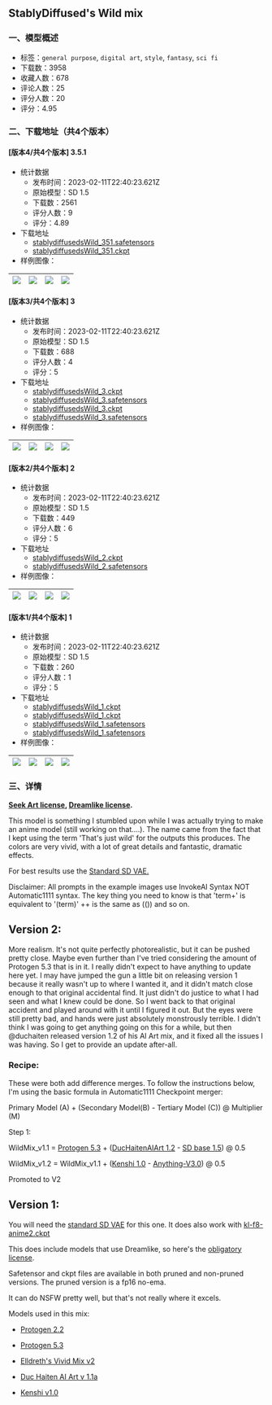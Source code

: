 ## StablyDiffused's Wild mix
### 一、模型概述

- 标签：`general purpose`, `digital art`, `style`, `fantasy`, `sci fi`
- 下载数：3958
- 收藏人数：678
- 评论人数：25
- 评分人数：20
- 评分：4.95

### 二、下载地址（共4个版本）

#### [版本4/共4个版本] 3.5.1

- 统计数据
  - 发布时间：2023-02-11T22:40:23.621Z
  - 原始模型：SD 1.5
  - 下载数：2561
  - 评分人数：9
  - 评分：4.89
- 下载地址
  - [stablydiffusedsWild_351.safetensors](https://civitai.com/api/download/models/9558)
  - [stablydiffusedsWild_351.ckpt](https://civitai.com/api/download/models/9558?type=Model&format=PickleTensor&size=full&fp=fp16)
- 样例图像：

| <img src="https://image.civitai.com/xG1nkqKTMzGDvpLrqFT7WA/68afc208-2e53-4f9e-3bf9-c62cd0006000/width=450/92290.jpeg" /> | <img src="https://image.civitai.com/xG1nkqKTMzGDvpLrqFT7WA/cbf3c312-de25-4c3d-66c3-13d5e0ef9200/width=450/92289.jpeg" /> | <img src="https://image.civitai.com/xG1nkqKTMzGDvpLrqFT7WA/e5b3d8be-679f-42cd-5a86-373534ab4900/width=450/92288.jpeg" /> | <img src="https://image.civitai.com/xG1nkqKTMzGDvpLrqFT7WA/3c7ab1bc-362c-483a-6229-7b1369e9d800/width=450/92287.jpeg" /> |
| ---- | ---- | ---- | ---- |

#### [版本3/共4个版本] 3

- 统计数据
  - 发布时间：2023-02-11T22:40:23.621Z
  - 原始模型：SD 1.5
  - 下载数：688
  - 评分人数：4
  - 评分：5
- 下载地址
  - [stablydiffusedsWild_3.ckpt](https://civitai.com/api/download/models/6397?type=Model&format=PickleTensor&size=full&fp=fp16)
  - [stablydiffusedsWild_3.safetensors](https://civitai.com/api/download/models/6397?type=Model&format=SafeTensor&size=full&fp=fp16)
  - [stablydiffusedsWild_3.ckpt](https://civitai.com/api/download/models/6397?type=Pruned%20Model&format=PickleTensor&size=pruned&fp=fp16)
  - [stablydiffusedsWild_3.safetensors](https://civitai.com/api/download/models/6397)
- 样例图像：

| <img src="https://image.civitai.com/xG1nkqKTMzGDvpLrqFT7WA/2b27ea3e-df1f-49d8-2040-6b499642f400/width=450/57244.jpeg" /> | <img src="https://image.civitai.com/xG1nkqKTMzGDvpLrqFT7WA/98c8870c-9083-4126-e1ca-fcd44d0db900/width=450/57243.jpeg" /> | <img src="https://image.civitai.com/xG1nkqKTMzGDvpLrqFT7WA/f279184b-fa52-41db-fe14-0bdb45ca9c00/width=450/57242.jpeg" /> | <img src="https://image.civitai.com/xG1nkqKTMzGDvpLrqFT7WA/06735efc-9777-472e-cf75-94d55b83dc00/width=450/57241.jpeg" /> |
| ---- | ---- | ---- | ---- |

#### [版本2/共4个版本] 2

- 统计数据
  - 发布时间：2023-02-11T22:40:23.621Z
  - 原始模型：SD 1.5
  - 下载数：449
  - 评分人数：6
  - 评分：5
- 下载地址
  - [stablydiffusedsWild_2.ckpt](https://civitai.com/api/download/models/5682?type=Model&format=PickleTensor&size=full&fp=fp16)
  - [stablydiffusedsWild_2.safetensors](https://civitai.com/api/download/models/5682)
- 样例图像：

| <img src="https://image.civitai.com/xG1nkqKTMzGDvpLrqFT7WA/e6ebbc12-6913-4d35-d2f9-06fcdc458700/width=450/46309.jpeg" /> | <img src="https://image.civitai.com/xG1nkqKTMzGDvpLrqFT7WA/d51ddda9-d149-43e8-1fd1-2013023b9500/width=450/46308.jpeg" /> | <img src="https://image.civitai.com/xG1nkqKTMzGDvpLrqFT7WA/caf12529-9055-4a0f-e55b-1a9cac5f3c00/width=450/46307.jpeg" /> | <img src="https://image.civitai.com/xG1nkqKTMzGDvpLrqFT7WA/3810f015-358b-4f2a-d19e-bda85f830300/width=450/46306.jpeg" /> |
| ---- | ---- | ---- | ---- |

#### [版本1/共4个版本] 1

- 统计数据
  - 发布时间：2023-02-11T22:40:23.621Z
  - 原始模型：SD 1.5
  - 下载数：260
  - 评分人数：1
  - 评分：5
- 下载地址
  - [stablydiffusedsWild_1.ckpt](https://civitai.com/api/download/models/5183?type=Model&format=PickleTensor&size=full&fp=fp16)
  - [stablydiffusedsWild_1.ckpt](https://civitai.com/api/download/models/5183?type=Pruned%20Model&format=PickleTensor&size=pruned&fp=fp16)
  - [stablydiffusedsWild_1.safetensors](https://civitai.com/api/download/models/5183?type=Model&format=SafeTensor&size=full&fp=fp16)
  - [stablydiffusedsWild_1.safetensors](https://civitai.com/api/download/models/5183)
- 样例图像：

| <img src="https://image.civitai.com/xG1nkqKTMzGDvpLrqFT7WA/f81caad0-15ee-422e-3ed8-87b349c50f00/width=450/39168.jpeg" /> | <img src="https://image.civitai.com/xG1nkqKTMzGDvpLrqFT7WA/9da799eb-7ad4-4984-19d1-44977ab18800/width=450/39177.jpeg" /> | <img src="https://image.civitai.com/xG1nkqKTMzGDvpLrqFT7WA/ed6f6391-bf84-4ff5-420e-74bea4126200/width=450/39176.jpeg" /> | <img src="https://image.civitai.com/xG1nkqKTMzGDvpLrqFT7WA/84d32932-1fb0-45f8-e236-129a0ece4400/width=450/39175.jpeg" /> |
| ---- | ---- | ---- | ---- |


### 三、详情
<p><a target="_blank" rel="ugc" href="https://huggingface.co/coreco/seek.art_MEGA/blob/main/LICENSE.txt"><strong>Seek Art license</strong></a><strong>, </strong><a target="_blank" rel="ugc" href="https://huggingface.co/dreamlike-art/dreamlike-photoreal-2.0/blob/main/LICENSE.md"><strong>Dreamlike license</strong></a><strong>.</strong></p><p></p><p>This model is something I stumbled upon while I was actually trying to make an anime model (still working on that....). The name came from the fact that I kept using the term 'That's just wild' for the outputs this produces. The colors are very vivid, with a lot of great details and fantastic, dramatic effects.</p><p>For best results use the <a target="_blank" rel="ugc" href="https://huggingface.co/stabilityai/sd-vae-ft-mse-original/tree/main">Standard SD VAE.</a></p><p>Disclaimer: All prompts in the example images use InvokeAI Syntax NOT Automatic1111 syntax. The key thing you need to know is that 'term+' is equivalent to '(term)' ++ is the same as (()) and so on.</p><p></p><h2>Version 2:</h2><p>More realism. It's not quite perfectly photorealistic, but it can be pushed pretty close. Maybe even further than I've tried considering the amount of Protogen 5.3 that is in it. I really didn't expect to have anything to update here yet. I may have jumped the gun a little bit on releasing version 1 because it really wasn't up to where I wanted it, and it didn't match close enough to that original accidental find. It just didn't do justice to what I had seen and what I knew could be done. So I went back to that original accident and played around with it until I figured it out. But the eyes were still pretty bad, and hands were just absolutely monstrously terrible. I didn't think I was going to get anything going on this for a while, but then <span data-type="mention" class="mantine-1yiar0p" data-id="mention:36169" data-label="duchaiten">@duchaiten</span> released version 1.2 of his AI Art mix, and it fixed all the issues I was having. So I get to provide an update after-all.</p><h3>Recipe:</h3><p>These were both add difference merges. To follow the instructions below, I'm using the basic formula in Automatic1111 Checkpoint merger:</p><p>Primary Model (A) + (Secondary Model(B) - Tertiary Model (C)) @ Multiplier (M)</p><p>Step 1:</p><p>WildMix_v1.1 = <a target="_blank" rel="ugc" href="https://civitai.com/models/3816/protogen-x53-photorealism-official-release">Protogen 5.3</a> + (<a target="_blank" rel="ugc" href="https://civitai.com/models/3079/duchaitenaiart">DucHaitenAIArt 1.2</a> - <a target="_blank" rel="ugc" href="https://huggingface.co/runwayml/stable-diffusion-v1-5">SD base 1.5</a>) @ 0.5</p><p>WildMix_v1.2 = WildMix_v1.1 + (<a target="_blank" rel="ugc" href="https://civitai.com/models/3850/kenshi">Kenshi 1.0</a> - <a target="_blank" rel="ugc" href="https://civitai.com/models/66/anything-v3">Anything-V3.0</a>) @ 0.5</p><p>Promoted to V2</p><p></p><h2>Version 1:</h2><p>You will need the <a target="_blank" rel="ugc" href="https://huggingface.co/stabilityai/sd-vae-ft-mse-original/tree/main">standard SD VAE</a> for this one. It does also work with <a target="_blank" rel="ugc" href="https://huggingface.co/hakurei/waifu-diffusion-v1-4/blob/main/vae/kl-f8-anime2.ckpt"><u>kl-f8-anime2.ckpt</u></a></p><p>This does include models that use Dreamlike, so here's the <a target="_blank" rel="ugc" href="https://huggingface.co/dreamlike-art/dreamlike-photoreal-2.0/blob/main/LICENSE.md">obligatory license</a>.</p><p>Safetensor and ckpt files are available in both pruned and non-pruned versions. The pruned version is a fp16 no-ema.</p><p>It can do NSFW pretty well, but that's not really where it excels.</p><p>Models used in this mix:</p><ul><li><p><a target="_blank" rel="ugc" href="https://civitai.com/models/3627/protogen-v22-anime-official-release">Protogen 2.2</a></p></li><li><p><a target="_blank" rel="ugc" href="https://civitai.com/models/3816/protogen-x53-photorealism-official-release">Protogen 5.3</a></p></li><li><p><a target="_blank" rel="ugc" href="https://civitai.com/models/2747/elldreths-vivid-mix">Elldreth's Vivid Mix v2</a></p></li><li><p><a target="_blank" rel="ugc" href="https://civitai.com/models/3079/duchaitenaiart">Duc Haiten AI Art v 1.1a</a></p></li><li><p><a target="_blank" rel="ugc" href="https://civitai.com/models/3850/kenshi">Kenshi v1.0</a></p></li></ul>